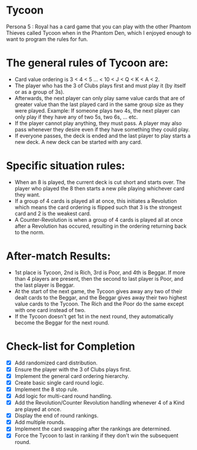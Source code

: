 # Tycoon
Persona 5 : Royal has a card game that you can play with the other Phantom Thieves called Tycoon when in the Phantom Den, which I enjoyed enough to want to program the rules for fun.

# The general rules of Tycoon are:
- Card value ordering is 3 < 4 < 5 ... < 10 < J < Q < K < A < 2.
- The player who has the 3 of Clubs plays first and must play it (by itself or as a group of 3s).
- Afterwards, the next player can only play same value cards that are of greater value than the last played card in the same group size as they were played. Example: If someone plays two 4s, the next player can only play if they have any of two 5s, two 6s, ... etc.
- If the player cannot play anything, they must pass. A player may also pass whenever they desire even if they have something they could play.
- If everyone passes, the deck is ended and the last player to play starts a new deck. A new deck can be started with any card.

# Specific situation rules:
- When an 8 is played, the current deck is cut short and starts over. The player who played the 8 then starts a new pile playing whichever card they want.
- If a group of 4 cards is played all at once, this initiates a Revolution which means the card ordering is flipped such that 3 is the strongest card and 2 is the weakest card. 
- A Counter-Revolution is when a group of 4 cards is played all at once after a Revolution has occured, resulting in the ordering returning back to the norm.

# After-match Results:
- 1st place is Tycoon, 2nd is Rich, 3rd is Poor, and 4th is Beggar. If more than 4 players are present, then the second to last player is Poor, and the last player is Beggar.
- At the start of the next game, the Tycoon gives away any two of their dealt cards to the Beggar, and the Beggar gives away their two highest value cards to the Tycoon. The Rich and the Poor do the same except with one card instead of two.
- If the Tycoon doesn't get 1st in the next round, they automatically become the Beggar for the next round.

# Check-list for Completion
- [x] Add randomized card distribution.
- [x] Ensure the player with the 3 of Clubs plays first.
- [x] Implement the general card ordering hierarchy.
- [x] Create basic single card round logic.
- [x] Implement the 8 stop rule.
- [x] Add logic for multi-card round handling.
- [x] Add the Revolution/Counter Revolution handling whenever 4 of a Kind are played at once.
- [x] Display the end of round rankings.
- [x] Add multiple rounds.
- [x] Implement the card swapping after the rankings are determined.
- [x] Force the Tycoon to last in ranking if they don't win the subsequent round.